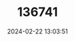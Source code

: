 ---
title: "136741"
category: "Pipistrellus hesperidus"
draft: false
date: 2024-02-22 13:03:51
languages:
  English: ["Dusky Pipistrelle", "African Pipistrelle"]
---